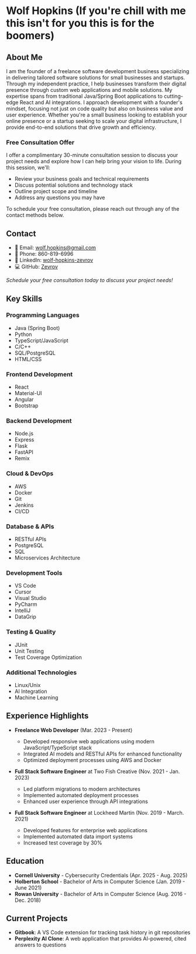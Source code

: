 # Wolf Hopkins (If you're chill with me this isn't for you this is for the boomers)

## About Me

I am the founder of a freelance software development business specializing in delivering tailored software solutions for small businesses and startups. Through my independent practice, I help businesses transform their digital presence through custom web applications and mobile solutions. My expertise spans from traditional Java/Spring Boot applications to cutting-edge React and AI integrations. I approach development with a founder's mindset, focusing not just on code quality but also on business value and user experience. Whether you're a small business looking to establish your online presence or a startup seeking to scale your digital infrastructure, I provide end-to-end solutions that drive growth and efficiency.

### Free Consultation Offer
I offer a complimentary 30-minute consultation session to discuss your project needs and explore how I can help bring your vision to life. During this session, we'll:
- Review your business goals and technical requirements
- Discuss potential solutions and technology stack
- Outline project scope and timeline
- Address any questions you may have

To schedule your free consultation, please reach out through any of the contact methods below.

## Contact

- 📧 Email: wolf.hopkins@gmail.com
- 📱 Phone: 860-819-6996
- 🔗 LinkedIn: [wolf-hopkins-zevrov](https://linkedin.com/in/wolf-hopkins-zevrov/)
- 💻 GitHub: [Zevrov](https://github.com/Zevrov)

*Schedule your free consultation today to discuss your project needs!* 

## Key Skills

### Programming Languages
- Java (Spring Boot)
- Python
- TypeScript/JavaScript
- C/C++
- SQL/PostgreSQL
- HTML/CSS

### Frontend Development
- React
- Material-UI
- Angular
- Bootstrap

### Backend Development
- Node.js
- Express
- Flask
- FastAPI
- Remix

### Cloud & DevOps
- AWS
- Docker
- Git
- Jenkins
- CI/CD

### Database & APIs
- RESTful APIs
- PostgreSQL
- SQL
- Microservices Architecture

### Development Tools
- VS Code
- Cursor
- Visual Studio
- PyCharm
- IntelliJ
- DataGrip

### Testing & Quality
- JUnit
- Unit Testing
- Test Coverage Optimization

### Additional Technologies
- Linux/Unix
- AI Integration
- Machine Learning

## Experience Highlights

- **Freelance Web Developer** (Mar. 2023 - Present)
  - Developed responsive web applications using modern JavaScript/TypeScript stack
  - Integrated AI models and RESTful APIs for enhanced functionality
  - Optimized deployment processes using AWS and Docker

- **Full Stack Software Engineer** at Two Fish Creative (Nov. 2021 - Jan. 2023)
  - Led platform migrations to modern architectures
  - Implemented automated deployment processes
  - Enhanced user experience through API integrations

- **Full Stack Software Engineer** at Lockheed Martin (Nov. 2019 - March. 2021)
  - Developed features for enterprise web applications
  - Implemented automated data import systems
  - Increased test coverage by 30%

## Education

- **Cornell University** - Cybersecurity Credentials (Apr. 2025 - Aug. 2025)
- **Holberton School** - Bachelor of Arts in Computer Science (Jan. 2019 - June 2021)
- **Rowan University** - Bachelor of Arts in Computer Science (Aug. 2016 - Dec. 2018)

## Current Projects

- **Gitbook**: A VS Code extension for tracking task history in git repositories
- **Perplexity AI Clone**: A web application that provides AI-powered, cited answers to questions
